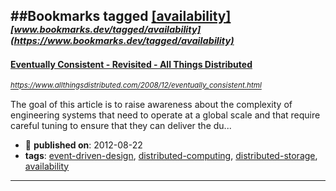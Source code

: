 ##Bookmarks tagged [[availability]](https://www.bookmarks.dev?q=[availability])
_<sup><sup>[www.bookmarks.dev/tagged/availability](https://www.bookmarks.dev/tagged/availability)</sup></sup>_
---
#### [Eventually Consistent - Revisited - All Things Distributed](https://www.allthingsdistributed.com/2008/12/eventually_consistent.html)
_<sup>https://www.allthingsdistributed.com/2008/12/eventually_consistent.html</sup>_

The goal of this article is to raise awareness about the complexity of engineering systems that need to operate at a global scale and that require careful tuning to ensure that they can deliver the du...
* :calendar: **published on**: 2012-08-22
* **tags**: [event-driven-design](../tagged/event-driven-design.md), [distributed-computing](../tagged/distributed-computing.md), [distributed-storage](../tagged/distributed-storage.md), [availability](../tagged/availability.md)
---
